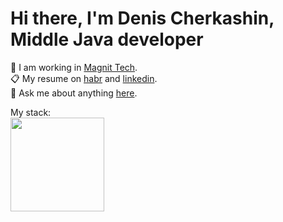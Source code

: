 # Hi there, I'm Denis Cherkashin, Middle Java developer

💼 I am working in <a href="https://github.com/magnit-tech">Magnit Tech</a>. <br>
📋 My resume on <a href="https://career.habr.com/cherkashin_de">habr</a> and <a href="https://www.linkedin.com/in/cherkashin-de/">linkedin</a>. <br>
💬 Ask me about anything <a href="t.me/cherkashin_de">here</a>. <br>

My stack: <br>
<img src="https://raw.githubusercontent.com/jmnote/z-icons/master/svg/java.svg" height="150" width="150">
